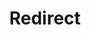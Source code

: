 ﻿---
layout: src/layouts/Redirect.astro
title: Redirect
redirect: https://octopus.com/docs/octopus-rest-api/octopus-cli/delete-releases
pubDate:  2023-01-01
navSearch: false
navSitemap: false
navMenu: false
---
